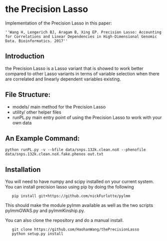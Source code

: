 # the Precision Lasso

Implementation of the Precision Lasso in this paper:

    ''Wang H, Lengerich BJ, Aragam B, Xing EP. Precision Lasso: Accounting for Correlations and Linear Dependencies in High-Dimensional Genomic Data. Bioinformatics. 2017''

## Introduction

the Precision Lasso is a Lasso variant that is showed to work better compared to other Lasso variants in terms of variable selection when there are correlated and linearly dependent variables existing.

## File Structure:

* models/ main method for the Precision Lasso
* utility/ other helper files
* runPL.py main entry point of using the Precision Lasso to work with your own data

## An Example Command:

```
python runPL.py -v --bfile data/snps.132k.clean.noX --phenofile data/snps.132k.clean.noX.fake.phenos out.txt
```

## Installation
You will need to have numpy and scipy installed on your current system.
You can install precision lasso using pip by doing the following

```
   pip install git+https://github.com/nickFurlotte/pylmm
```
This should make the module pylmm available as well as the two scripts pylmmGWAS.py and pylmmKinship.py.

You can also clone the repository and do a manual install.
```
   git clone https://github.com/HaohanWang/thePrecisionLasso
   python setup.py install
```